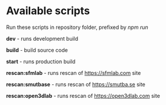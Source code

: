 # Available scripts

Run these scripts in repository folder, prefixed by *npm run*

**dev** - runs development build

**build** - build source code

**start** - runs production build

**rescan:sfmlab** - runs rescan of https://sfmlab.com site

**rescan:smutbase** - runs rescan of https://smutba.se site

**rescan:open3dlab** - runs rescan of https://open3dlab.com site